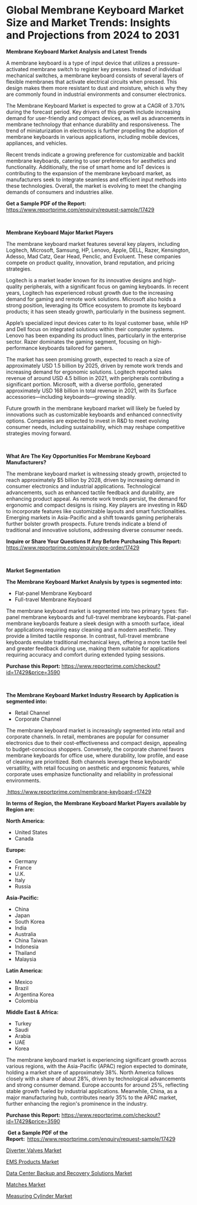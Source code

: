<p><h1>Global Membrane Keyboard Market Size and Market Trends: Insights and Projections from 2024 to 2031</h1></p><p><strong>Membrane Keyboard Market Analysis and Latest Trends</strong></p>
<p><p>A membrane keyboard is a type of input device that utilizes a pressure-activated membrane switch to register key presses. Instead of individual mechanical switches, a membrane keyboard consists of several layers of flexible membranes that activate electrical circuits when pressed. This design makes them more resistant to dust and moisture, which is why they are commonly found in industrial environments and consumer electronics.</p><p>The Membrane Keyboard Market is expected to grow at a CAGR of 3.70% during the forecast period. Key drivers of this growth include increasing demand for user-friendly and compact devices, as well as advancements in membrane technology that enhance durability and responsiveness. The trend of miniaturization in electronics is further propelling the adoption of membrane keyboards in various applications, including mobile devices, appliances, and vehicles.</p><p>Recent trends indicate a growing preference for customizable and backlit membrane keyboards, catering to user preferences for aesthetics and functionality. Additionally, the rise of smart home and IoT devices is contributing to the expansion of the membrane keyboard market, as manufacturers seek to integrate seamless and efficient input methods into these technologies. Overall, the market is evolving to meet the changing demands of consumers and industries alike.</p></p>
<p><strong>Get a Sample PDF of the Report:&nbsp;</strong> <a href="https://www.reportprime.com/enquiry/request-sample/17429?utm_campaign=10&utm_medium=2&utm_source=Github&utm_content=ia&utm_term=19112024&utm_id=membrane-keyboard">https://www.reportprime.com/enquiry/request-sample/17429</a></p>
<p>&nbsp;</p>
<p><strong>Membrane Keyboard Major Market Players</strong></p>
<p><p>The membrane keyboard market features several key players, including Logitech, Microsoft, Samsung, HP, Lenovo, Apple, DELL, Razer, Kensington, Adesso, Mad Catz, Gear Head, Penclic, and Evoluent. These companies compete on product quality, innovation, brand reputation, and pricing strategies.</p><p>Logitech is a market leader known for its innovative designs and high-quality peripherals, with a significant focus on gaming keyboards. In recent years, Logitech has experienced robust growth due to the increasing demand for gaming and remote work solutions. Microsoft also holds a strong position, leveraging its Office ecosystem to promote its keyboard products; it has seen steady growth, particularly in the business segment.</p><p>Apple’s specialized input devices cater to its loyal customer base, while HP and Dell focus on integrated solutions within their computer systems. Lenovo has been expanding its product lines, particularly in the enterprise sector. Razer dominates the gaming segment, focusing on high-performance keyboards tailored for gamers.</p><p>The market has seen promising growth, expected to reach a size of approximately USD 1.5 billion by 2025, driven by remote work trends and increasing demand for ergonomic solutions. Logitech reported sales revenue of around USD 4.5 billion in 2021, with peripherals contributing a significant portion. Microsoft, with a diverse portfolio, generated approximately USD 168 billion in total revenue in 2021, with its Surface accessories—including keyboards—growing steadily.</p><p>Future growth in the membrane keyboard market will likely be fueled by innovations such as customizable keyboards and enhanced connectivity options. Companies are expected to invest in R&D to meet evolving consumer needs, including sustainability, which may reshape competitive strategies moving forward.</p></p>
<p>&nbsp;</p>
<p><strong>What Are The Key Opportunities For Membrane Keyboard Manufacturers?</strong></p>
<p><p>The membrane keyboard market is witnessing steady growth, projected to reach approximately $5 billion by 2028, driven by increasing demand in consumer electronics and industrial applications. Technological advancements, such as enhanced tactile feedback and durability, are enhancing product appeal. As remote work trends persist, the demand for ergonomic and compact designs is rising. Key players are investing in R&D to incorporate features like customizable layouts and smart functionalities. Emerging markets in Asia-Pacific and a shift towards gaming peripherals further bolster growth prospects. Future trends indicate a blend of traditional and innovative solutions, addressing diverse consumer needs.</p></p>
<p><strong>Inquire or Share Your Questions If Any Before Purchasing This Report:</strong> <a href="https://www.reportprime.com/enquiry/pre-order/17429?utm_campaign=10&utm_medium=2&utm_source=Github&utm_content=ia&utm_term=19112024&utm_id=membrane-keyboard">https://www.reportprime.com/enquiry/pre-order/17429</a></p>
<p>&nbsp;</p>
<p><strong>Market Segmentation</strong></p>
<p><strong>The Membrane Keyboard Market Analysis by types is segmented into:</strong></p>
<p><ul><li>Flat-panel Membrane Keyboard</li><li>Full-travel Membrane Keyboard</li></ul></p>
<p><p>The membrane keyboard market is segmented into two primary types: flat-panel membrane keyboards and full-travel membrane keyboards. Flat-panel membrane keyboards feature a sleek design with a smooth surface, ideal for applications requiring easy cleaning and a modern aesthetic. They provide a limited tactile response. In contrast, full-travel membrane keyboards emulate traditional mechanical keys, offering a more tactile feel and greater feedback during use, making them suitable for applications requiring accuracy and comfort during extended typing sessions.</p></p>
<p><strong>Purchase this Report:&nbsp;</strong><a href="https://www.reportprime.com/checkout?id=17429&price=3590&utm_campaign=10&utm_medium=2&utm_source=Github&utm_content=ia&utm_term=19112024&utm_id=membrane-keyboard">https://www.reportprime.com/checkout?id=17429&price=3590</a></p>
<p>&nbsp;</p>
<p><strong>The Membrane Keyboard Market Industry Research by Application is segmented into:</strong></p>
<p><ul><li>Retail Channel</li><li>Corporate Channel</li></ul></p>
<p><p>The membrane keyboard market is increasingly segmented into retail and corporate channels. In retail, membranes are popular for consumer electronics due to their cost-effectiveness and compact design, appealing to budget-conscious shoppers. Conversely, the corporate channel favors membrane keyboards for office use, where durability, low profile, and ease of cleaning are prioritized. Both channels leverage these keyboards' versatility, with retail focusing on aesthetic and ergonomic features, while corporate uses emphasize functionality and reliability in professional environments.</p></p>
<p><a href="https://www.reportprime.com/membrane-keyboard-r17429?utm_campaign=10&utm_medium=2&utm_source=Github&utm_content=ia&utm_term=19112024&utm_id=membrane-keyboard">&nbsp;https://www.reportprime.com/membrane-keyboard-r17429</a></p>
<p><strong>In terms of Region, the Membrane Keyboard Market Players available by Region are:</strong></p>
<p>
    <p> <strong> North America: </strong>
        <ul>
            <li>United States</li>
            <li>Canada</li>
        </ul>
        </p> 
    <p> <strong> Europe: </strong>
        <ul>
            <li>Germany</li>
            <li>France</li>
            <li>U.K.</li>
            <li>Italy</li>
            <li>Russia</li>
        </ul>
        </p> 
    <p> <strong> Asia-Pacific: </strong>
        <ul>
            <li>China</li>
            <li>Japan</li>
            <li>South Korea</li>
            <li>India</li>
            <li>Australia</li>
            <li>China Taiwan</li>
            <li>Indonesia</li>
            <li>Thailand</li>
            <li>Malaysia</li>
        </ul>
        </p> 
    <p> <strong> Latin America: </strong>
        <ul>
            <li>Mexico</li>
            <li>Brazil</li>
            <li>Argentina Korea</li>
            <li>Colombia</li>
        </ul>
        </p> 
    <p> <strong> Middle East & Africa: </strong>
        <ul>
            <li>Turkey</li>
            <li>Saudi</li>
            <li>Arabia</li>
            <li>UAE</li>
            <li>Korea</li>
        </ul>
    </p>
    </p>
<p><p>The membrane keyboard market is experiencing significant growth across various regions, with the Asia-Pacific (APAC) region expected to dominate, holding a market share of approximately 38%. North America follows closely with a share of about 28%, driven by technological advancements and strong consumer demand. Europe accounts for around 25%, reflecting stable growth fueled by industrial applications. Meanwhile, China, as a major manufacturing hub, contributes nearly 35% to the APAC market, further enhancing the region's prominence in the industry.</p></p>
<p><strong>Purchase this Report: </strong><a href="https://www.reportprime.com/checkout?id=17429&price=3590&utm_campaign=10&utm_medium=2&utm_source=Github&utm_content=ia&utm_term=19112024&utm_id=membrane-keyboard">https://www.reportprime.com/checkout?id=17429&price=3590</a></p>
<p>&nbsp;<strong>Get a Sample PDF of the Report:&nbsp;&nbsp;</strong><a href="https://www.reportprime.com/enquiry/request-sample/17429?utm_campaign=10&utm_medium=2&utm_source=Github&utm_content=ia&utm_term=19112024&utm_id=membrane-keyboard">https://www.reportprime.com/enquiry/request-sample/17429</a></p>
<p><strong></strong></p>
<p><p><a href="https://www.linkedin.com/pulse/diverter-valves-market-shifts-strategic-analysis-2024-2031-bs0ze?utm_campaign=10&utm_medium=2&utm_source=Github&utm_content=ia&utm_term=19112024&utm_id=membrane-keyboard">Diverter Valves Market</a></p><p><a href="https://issuu.com/reportprime-2/docs/ems-products-market-size-2030.pptx_8bfb6ff437765b?utm_campaign=10&utm_medium=2&utm_source=Github&utm_content=ia&utm_term=19112024&utm_id=membrane-keyboard">EMS Products Market</a></p><p><a href="https://issuu.com/reportprime-2/docs/data-center-backup-and-recovery-sol_6aa0acae14b2f7?utm_campaign=10&utm_medium=2&utm_source=Github&utm_content=ia&utm_term=19112024&utm_id=membrane-keyboard">Data Center Backup and Recovery Solutions Market</a></p><p><a href="https://github.com/BryceTownsendr/Market-Research-Report-List-7/blob/main/matches-market.md?utm_campaign=10&utm_medium=2&utm_source=Github&utm_content=ia&utm_term=19112024&utm_id=membrane-keyboard">Matches Market</a></p><p><a href="https://github.com/mahnoor2003/Market-Research-Report-List-6/blob/main/measuring-cylinder-market.md?utm_campaign=10&utm_medium=2&utm_source=Github&utm_content=ia&utm_term=19112024&utm_id=membrane-keyboard">Measuring Cylinder Market</a></p></p>